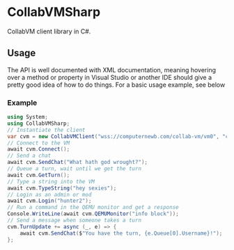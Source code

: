 # CollabVMSharp

CollabVM client library in C#.

## Usage
The API is well documented with XML documentation, meaning hovering over a method or property in Visual Studio or another IDE should give a pretty good idea of how to do things. For a basic usage example, see below

### Example

```cs
using System;
using CollabVMSharp;
// Instantiate the client
var cvm = new CollabVMClient("wss://computernewb.com/collab-vm/vm0", "cvmsharptest", "vm0b0t");
// Connect to the VM
await cvm.Connect();
// Send a chat
await cvm.SendChat("What hath god wrought?");
// Queue a turn, wait until we get the turn
await cvm.GetTurn();
// Type a string into the VM
await cvm.TypeString("hey sexies");
// Login as an admin or mod
await cvm.Login("hunter2");
// Run a command in the QEMU monitor and get a response
Console.WriteLine(await cvm.QEMUMonitor("info block"));
// Send a message when someone takes a turn
cvm.TurnUpdate += async (_, e) => {
    await cvm.SendChat($"You have the turn, {e.Queue[0].Username}!");
};
```

